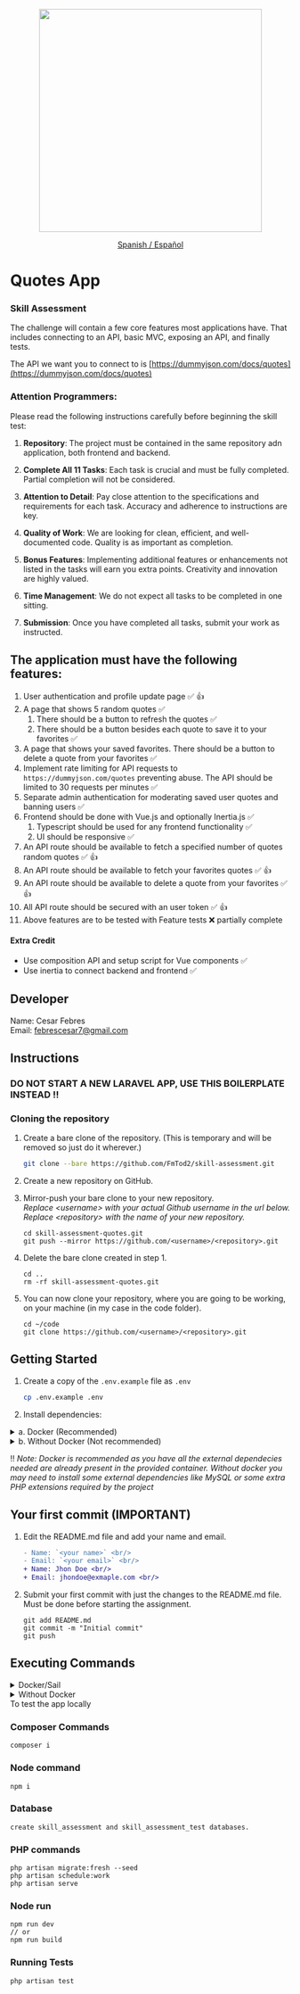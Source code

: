 <p align="center"><a href="https://laravel.com" target="_blank"><img src="https://raw.githubusercontent.com/laravel/art/master/logo-lockup/5%20SVG/2%20CMYK/1%20Full%20Color/laravel-logolockup-cmyk-red.svg" width="400"></a></p>

<p align="center"><a href="./LEAME.md">Spanish / Español</a></p>

# Quotes App
### Skill Assessment

The challenge will contain a few core features most applications have. That includes connecting to an API, basic MVC, exposing an API, and finally tests.

The API we want you to connect to is [https://dummyjson.com/docs/quotes](https://dummyjson.com/docs/quotes)

### Attention Programmers:

Please read the following instructions carefully before beginning the skill test:

1. **Repository**:
The project must be contained in the same repository adn application, both frontend and backend.

2. **Complete All 11 Tasks**: 
Each task is crucial and must be fully completed. Partial completion will not be considered.

3. **Attention to Detail**:
Pay close attention to the specifications and requirements for each task. Accuracy and adherence to instructions are key.

4. **Quality of Work**: 
We are looking for clean, efficient, and well-documented code. Quality is as important as completion.

5. **Bonus Features**: 
Implementing additional features or enhancements not listed in the tasks will earn you extra points. Creativity and innovation are highly valued.

6. **Time Management**: 
We do not expect all tasks to be completed in one sitting.

7. **Submission**: 
Once you have completed all tasks, submit your work as instructed.


## The application must have the following features:
1. User authentication and profile update page ✅ 👍
2. A page that shows 5 random quotes ✅
    1. There should be a button to refresh the quotes ✅
    2. There should be a button besides each quote to save it to your favorites ✅
3. A page that shows your saved favorites. There should be a button to delete a quote from your favorites ✅
4. Implement rate limiting for API requests to `https://dummyjson.com/quotes` preventing abuse. The API should be limited to 30 requests per minutes ✅
5. Separate admin authentication for moderating saved user quotes and banning users ✅
6. Frontend should be done with Vue.js and optionally Inertia.js ✅
    1. Typescript should be used for any frontend functionality ✅
    1. UI should be responsive ✅
7. An API route should be available to fetch a specified number of quotes random quotes ✅ 👍
8. An API route should be available to fetch your favorites quotes ✅ 👍
9. An API route should be available to delete a quote from your favorites ✅ 👍
10. All API route should be secured with an user token ✅ 👍
11. Above features are to be tested with Feature tests ❌  partially complete

#### Extra Credit
* Use composition API and setup script for Vue components ✅  
* Use inertia to connect backend and frontend ✅ 

## Developer
Name: Cesar Febres <br/>
Email: febrescesar7@gmail.com <br/>

## Instructions
### DO NOT START A NEW LARAVEL APP, USE THIS BOILERPLATE INSTEAD !!

### Cloning the repository
1. Create a bare clone of the repository. (This is temporary and will be removed so just do it wherever.)
    ```bash
    git clone --bare https://github.com/FmTod2/skill-assessment.git
    ```

2. Create a new repository on GitHub.

3. Mirror-push your bare clone to your new repository.<br/>_Replace &lt;username&gt; with your actual Github username in the url below._<br/>_Replace &lt;repository&gt; with the name of your new repository._
    ```shell
    cd skill-assessment-quotes.git
    git push --mirror https://github.com/<username>/<repository>.git
    ```
4. Delete the bare clone created in step 1.
    ```shell
    cd ..
    rm -rf skill-assessment-quotes.git
    ```
   
5. You can now clone your repository, where you are going to be working, on your machine (in my case in the code folder).
    ```shell
    cd ~/code
    git clone https://github.com/<username>/<repository>.git
    ```

## Getting Started

1. Create a copy of the `.env.example` file as `.env`
    ```bash
    cp .env.example .env
    ```

2. Install dependencies:

<details>
<summary> a. Docker (Recommended)</summary>

3. Install composer dependecies
    ```shell
    docker run --rm \
        -u "$(id -u):$(id -g)" \
        -v $(pwd):/var/www/html \
        -w /var/www/html \
        laravelsail/php81-composer:latest \
        composer install --ignore-platform-reqs
    ```

4. Start the container (Sail):
    ```shell
    ./vendor/bin/sail up -d
    ```

5. Generate a new secret key:
    ```shell
    ./vendor/bin/sail artisan key:generate
    ```
</details>

<details>
<summary>b. Without Docker (Not recommended)</summary>

3. Install all required dependencies
    ```bash
    composer install
    ```

4. Generate a new secret key:
    ```shell
    php artisan key:generate
    ```

</details>

‼️ <i>Note: Docker is recommended as you have all the external dependecies needed are already present in the provided container. Without docker you may need to install some external dependencies like MySQL or some extra PHP extensions required by the project</i>

## Your first commit (IMPORTANT)
   
1. Edit the README.md file and add your name and email.
    ```diff
    - Name: `<your name>` <br/>
    - Email: `<your email>` <br/>
    + Name: Jhon Doe <br/>
    + Email: jhondoe@exmaple.com <br/>
    ```
   
2. Submit your first commit with just the changes to the README.md file. Must be done before starting the assignment.
    ```shell
    git add README.md
    git commit -m "Initial commit"
    git push
    ```

## Executing Commands

<details>
<summary>Docker/Sail</summary>

### PHP Commands
```shell
./vendor/bin/sail php --version
 
./vendor/bin/sail php script.php
```

### Composer Commands
```shell
./vendor/bin/sail composer require laravel/sanctum
```

### Artisan Commands
```shell
./vendor/bin/sail artisan queue:work
```

### Node / NPM Commands
```shell
./vendor/bin/sail node --version
 
./vendor/bin/sail npm run dev
```

If you wish, you may use Yarn instead of NPM:
```shell
./vendor/bin/sail yarn
```

### Running Tests
```shell
./vendor/bin/sail test

./vendor/bin/sail test --group orders
```

</details>

<details>
<summary>Without Docker</summary>

### Artisan Commands
```shell
php artisan serve
php artisan list
```

### Node / NPM Commands
```shell
npm run dev
// or
npm run build
```

### Running Tests
```shell
composer test
```

</details>

<summary>To test the app locally</summary>

### Composer Commands
```shell
composer i
```


### Node command
```shell
npm i
```

### Database
```
create skill_assessment and skill_assessment_test databases.
```

### PHP commands
```shell
php artisan migrate:fresh --seed
php artisan schedule:work
php artisan serve
```

### Node run
```shell
npm run dev
// or
npm run build
```

### Running Tests
```shell
php artisan test
```

</details>
